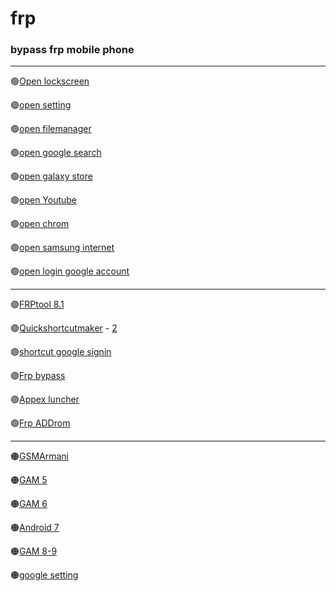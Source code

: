 # frp
### bypass frp mobile phone

---

🟢[Open lockscreen](intent://com.google.android.gms/#Intent;scheme=promote_smartlock_scheme;end)

🟢[open setting](intent://com.android.settings/#Intent;scheme=android-app;end)

🟢[open filemanager](intent://com.sec.android.app.myfiles/#Intent;scheme=android-app;end)

🟢[open google search](intent://com.google.android.googlequicksearchbox/#Intent;scheme=android-app;end)

🟢[open galaxy store](intent://com.dv.adm/#Intent;scheme=android-app;end)

🟢[open Youtube](intent://com.google.android.youtube/#Intent;scheme=android-app;end)

🟢[open chrom](intent://com.android.chrome/#Intent;scheme=android-app;end)

🟢[open samsung internet](https://apps.samsung.com/appquery/appDetail.as?appId=com.sec.android.app.sbrowser&cld-000005006635)

🟢[open login google account](intent://com.google.android.gsf.login.LoginActivity/#Intent;scheme=android-app;end)


---

🟣[FRPtool 8.1](https://drive.google.com/file/d/15Xe_VenJzbZQHxkVhIUBzZofA5t6yvi2/view?usp=sharing)

🟣[Quickshortcutmaker](https://drive.google.com/file/d/1s-1C86GyCzOJb1ukr2baS7Ho743GltA2/view?usp=sharing) - [2](https://frp.owest.ir/apk/QuickShortcutMaker_frp.owest.ir.apk)

🟣[shortcut google signin](https://drive.google.com/file/d/12SoUn2vU5lxDn28u9QHXidBxa9hcLezK/view?usp=sharing)

🟣[Frp bypass](https://drive.google.com/file/d/1CXP7qMuVhjioJd3Aywx0n79Akz7p8hko/view?usp=sharing)

🟣[Appex luncher](https://drive.google.com/file/d/1vx-HKX4tqWERTfOZ3kTZLHByJb5YpOBl/view?usp=sharing)

🟣[Frp ADDrom](https://drive.google.com/file/d/17oMa-xyHOm4NpOO7uSxsZHoZcEacCYpp/view?usp=sharing)

---

🟠[GSMArmani](https://drive.google.com/file/d/1-SE_HMZlOX7rj0DSgmzZmpoP35IN2vds/view?usp=sharing)

🟠[GAM 5](https://drive.google.com/file/d/1IQWBtLt5iR09-u-NZt2yFb0fVlgqdE6B/view?usp=sharing)

🟠[GAM 6](https://drive.google.com/file/d/1laCOHVAGpazGQGzKiE6fLwt8vQxE2BKo/view?usp=sharing)

🟠[Android 7](https://drive.google.com/file/d/1sdgbxqNf8lDjBVFUA4ymaEfJt2abSf53/view?usp=sharing)

🟠[GAM 8-9 ](https://drive.google.com/file/d/1mFkzL34cGTMbfxImJZzUdrWH5yumTBe4/view?usp=sharing)

🟠[google setting](https://drive.google.com/file/d/1_SuLb6JMJD4U-y3kr4GRgImbUciHcoQf/view?usp=sharing)

